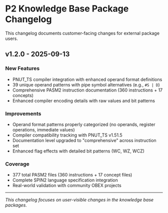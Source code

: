 # P2 Knowledge Base Package Changelog

This changelog documents customer-facing changes for external package users.

## v1.2.0 - 2025-09-13

### New Features
- PNUT_TS compiler integration with enhanced operand format definitions
- 39 unique operand patterns with pipe symbol alternatives (e.g., `#S | D`)
- Comprehensive PASM2 instruction documentation (360 instructions + 17 concepts)
- Enhanced compiler encoding details with raw values and bit patterns

### Improvements  
- Operand format patterns properly categorized (no operands, register operations, immediate values)
- Compiler compatibility tracking with PNUT_TS v1.51.5
- Documentation level upgraded to "comprehensive" across instruction set
- Enhanced flag effects with detailed bit patterns (WC, WZ, WCZ)

### Coverage
- 377 total PASM2 files (360 instructions + 17 concept files)
- Complete SPIN2 language specification integration
- Real-world validation with community OBEX projects

---
*This changelog focuses on user-visible changes in the knowledge base packages.*
